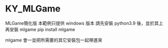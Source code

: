 # KY_MLGame
MLGame簡化版
本範例只提供 windows 版本
請先安裝 python3.9 後，並於其上再安裝 mlgame
pip install mlgame

mlgame 會一並把所需要的其它安裝包一起帶進來
